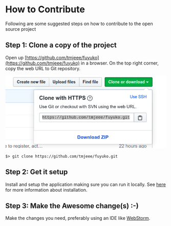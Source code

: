 # How to Contribute

Following are some suggested steps on how to contribute to the open source project

## Step 1: Clone a copy of the project

Open up [https://github.com/tmjeee/fuyuko](https://github.com/tmjeee/fuyuko) in a browser. On the top right corner, copy the web URL to Git repository.

![](.gitbook/assets/image%20%2814%29.png)

```text
$> git clone https://github.com/tmjeee/fuyuko.git
```

## Step 2: Get it setup

Install and setup the application making sure you can run it locally. See [here](developer-guide/untitled/requirements.md) for more information about installation.

## Step 3: Make the Awesome change\(s\) :-\)

Make the changes you need, preferably using an IDE like [WebStorm](https://www.jetbrains.com/webstorm/). 

### 

